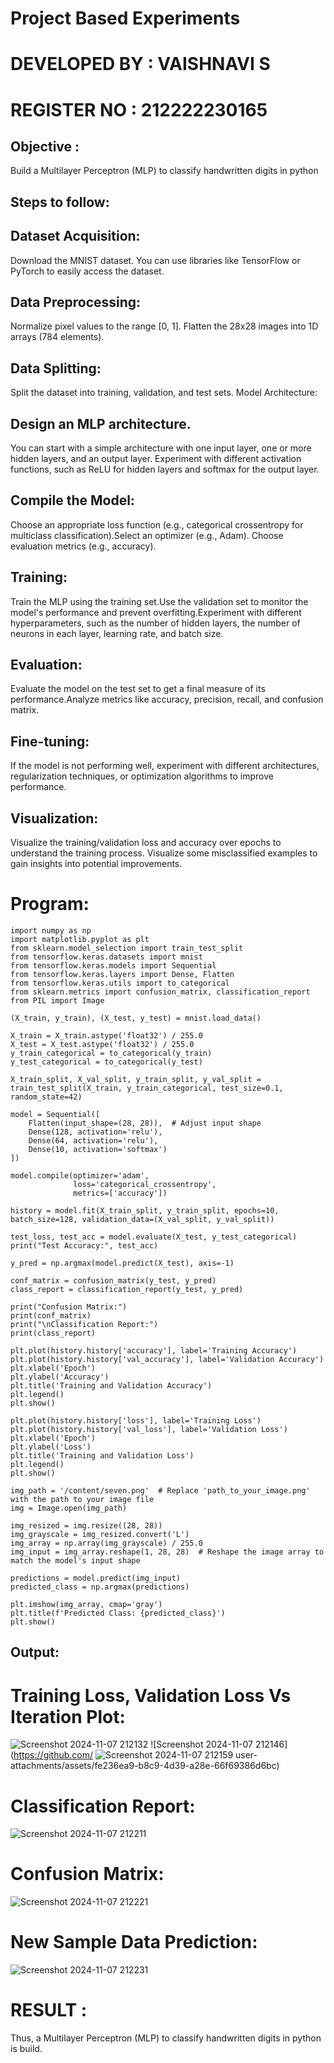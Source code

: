 # Project Based Experiments
# DEVELOPED BY : VAISHNAVI S
# REGISTER NO : 212222230165
## Objective :
 Build a Multilayer Perceptron (MLP) to classify handwritten digits in python
## Steps to follow:
## Dataset Acquisition:
Download the MNIST dataset. You can use libraries like TensorFlow or PyTorch to easily access the dataset.
## Data Preprocessing:
Normalize pixel values to the range [0, 1].
Flatten the 28x28 images into 1D arrays (784 elements).
## Data Splitting:

Split the dataset into training, validation, and test sets.
Model Architecture:
## Design an MLP architecture. 
You can start with a simple architecture with one input layer, one or more hidden layers, and an output layer.
Experiment with different activation functions, such as ReLU for hidden layers and softmax for the output layer.
## Compile the Model:
Choose an appropriate loss function (e.g., categorical crossentropy for multiclass classification).Select an optimizer (e.g., Adam).
Choose evaluation metrics (e.g., accuracy).
## Training:
Train the MLP using the training set.Use the validation set to monitor the model's performance and prevent overfitting.Experiment with different hyperparameters, such as the number of hidden layers, the number of neurons in each layer, learning rate, and batch size.
## Evaluation:

Evaluate the model on the test set to get a final measure of its performance.Analyze metrics like accuracy, precision, recall, and confusion matrix.
## Fine-tuning:
If the model is not performing well, experiment with different architectures, regularization techniques, or optimization algorithms to improve performance.
## Visualization:
Visualize the training/validation loss and accuracy over epochs to understand the training process. Visualize some misclassified examples to gain insights into potential improvements.

# Program:
```
import numpy as np
import matplotlib.pyplot as plt
from sklearn.model_selection import train_test_split
from tensorflow.keras.datasets import mnist
from tensorflow.keras.models import Sequential
from tensorflow.keras.layers import Dense, Flatten
from tensorflow.keras.utils import to_categorical
from sklearn.metrics import confusion_matrix, classification_report
from PIL import Image

(X_train, y_train), (X_test, y_test) = mnist.load_data()

X_train = X_train.astype('float32') / 255.0
X_test = X_test.astype('float32') / 255.0
y_train_categorical = to_categorical(y_train)
y_test_categorical = to_categorical(y_test)

X_train_split, X_val_split, y_train_split, y_val_split = train_test_split(X_train, y_train_categorical, test_size=0.1, random_state=42)

model = Sequential([
    Flatten(input_shape=(28, 28)),  # Adjust input shape
    Dense(128, activation='relu'),
    Dense(64, activation='relu'),
    Dense(10, activation='softmax')
])

model.compile(optimizer='adam',
              loss='categorical_crossentropy',
              metrics=['accuracy'])

history = model.fit(X_train_split, y_train_split, epochs=10, batch_size=128, validation_data=(X_val_split, y_val_split))

test_loss, test_acc = model.evaluate(X_test, y_test_categorical)
print("Test Accuracy:", test_acc)

y_pred = np.argmax(model.predict(X_test), axis=-1)

conf_matrix = confusion_matrix(y_test, y_pred)
class_report = classification_report(y_test, y_pred)

print("Confusion Matrix:")
print(conf_matrix)
print("\nClassification Report:")
print(class_report)

plt.plot(history.history['accuracy'], label='Training Accuracy')
plt.plot(history.history['val_accuracy'], label='Validation Accuracy')
plt.xlabel('Epoch')
plt.ylabel('Accuracy')
plt.title('Training and Validation Accuracy')
plt.legend()
plt.show()

plt.plot(history.history['loss'], label='Training Loss')
plt.plot(history.history['val_loss'], label='Validation Loss')
plt.xlabel('Epoch')
plt.ylabel('Loss')
plt.title('Training and Validation Loss')
plt.legend()
plt.show()

img_path = '/content/seven.png'  # Replace 'path_to_your_image.png' with the path to your image file
img = Image.open(img_path)

img_resized = img.resize((28, 28))
img_grayscale = img_resized.convert('L')
img_array = np.array(img_grayscale) / 255.0
img_input = img_array.reshape(1, 28, 28)  # Reshape the image array to match the model's input shape

predictions = model.predict(img_input)
predicted_class = np.argmax(predictions)

plt.imshow(img_array, cmap='gray')
plt.title(f'Predicted Class: {predicted_class}')
plt.show()
```

## Output:
# Training Loss, Validation Loss Vs Iteration Plot:
![Screenshot 2024-11-07 212132](https://github.com/user-attachments/assets/24e30718-7b49-4093-8b07-09cd2e8f7093)
![Screenshot 2024-11-07 212146](https://github.com/
![Screenshot 2024-11-07 212159](https://github.com/user-attachments/assets/ce27e64f-88b5-41ee-9147-a8af3a8c9e11)
user-attachments/assets/fe236ea9-b8c9-4d39-a28e-66f69386d6bc)

# Classification Report:
![Screenshot 2024-11-07 212211](https://github.com/user-attachments/assets/6336ae96-02fa-4667-94ca-760109fae5f4)

# Confusion Matrix:
![Screenshot 2024-11-07 212221](https://github.com/user-attachments/assets/cf0086b2-77ba-4d0f-beed-f849f37f9e69)

# New Sample Data Prediction:
![Screenshot 2024-11-07 212231](https://github.com/user-attachments/assets/812ea281-77b1-4110-99c1-5ad861d2b4f9)


# RESULT :
Thus, a Multilayer Perceptron (MLP) to classify handwritten digits in python is build.

